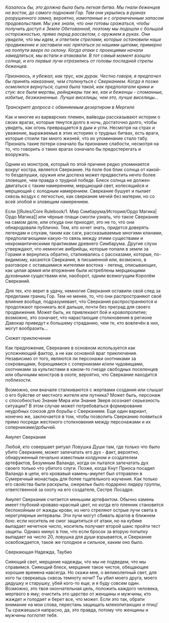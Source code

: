 *Казалось бы, это должна была быть легкая битва. Мы гнали беженцев на восток, до самого подножия Гор. Там они укрылись в руинах разрушенного замка, вероятно, измотанные и с ограниченным запасом продовольствия. Мы уже знали, что они готовы сражаться, чтобы получить доступ к Земле Обетованной, поэтому мы подошли с большой осторожностью, прямо перед рассветом, с оружием в руках. Они увидели, что мы идем, и ответили стрелами, которые остановили наше продвижение и заставили нас прятаться за нашими щитами, примерно на полпути вверх по склону. Когда атаки с проекциями начали замедляться, мы встали и атаковали. В тот самый момент взошло солнце, и его первые лучи отразились от головы последней стрелы беженцев.*

*Признаюсь, я убежал, как трус, как дурак. Честно говоря, я предпочел бы принять наказание, чем столкнуться с Сверканием. Когда я позже осмелился вернуться, сцена была такой, как предполагали крики и стук: все были мертвы, рейнджеры так же, как и беженцы - сломанные, избитые, безжизненные. Лучше виселицы, чем это, лучше виселицы...*

*Транскрипт допроса с обвиняемым дезертиром в Мергиле*

Как и многие из варварских племен, вайводы рассказывают истории о своих врагах, которые тянутся долго в ночь, достаточно долго, чтобы увидеть, как огонь превращается в дым и угли. Несмотря на страх и уважение, выражаемые в этих историях о трудных битвах, есть враги, которые стоили так много жизней, что их упоминание стало табу. Признать такие потери означало бы признание слабости, несмотря на то, что говорить о таких врагах означало бы предостерегать и вооружать.

Одним из монстров, который по этой причине редко упоминается вокруг костра, является Сверкание. На поле боя блик солнца от какой-то безделушки, оружия или доспеха может предвестить нечто более зловещее, чем правда о трудной победе. Блеск солнца не должен двигаться с таким намерением, мерцающий свет, колесящийся и мерцающий с холодным намерением. Сверкание бушует и пылает сквозь воздух с легкостью, как сверкание мечей без материи, но со всей злобой и зловещим намерением.

Если [[Rules/Core Rulebook/1. Мир Симбарума/История/Ордо Магика|Ордо Магика]] или чёрные плащи смогли узнать, что такое Сверкание на самом деле, или откуда они приходят, это не то, что они обнародовали публично. Тем, кто хочет знать, придется доверять легендам и слухам, таким как саги, рассказываемые многими кланами, предполагающими какую-то связь между этими существами и некромантическими практиками древнего Симбарума. Другие слухи утверждают, что немногие амбрийцы, которые попали в земли за Горами и вернулись обратно, сталкивались с рассказами, которые, по-видимому, касаются Сверкания, в письменной или, возможно, в разговоре с оставшимися жителями востока - легенд, описывающих, как целая армия или вторжение были истреблены мерцающими духовными существами или, наоборот, одним всемогущим Королём Сверканий.

Для тех, кто верит в удачу, немногие Сверкания оставили свой след за пределами границ Гор. Тем не менее, то, что они распространяют своё влияние вообще, подразумевает, что Сверкания распространяются и продолжают проникать всё дальше, почти без преград для своего продвижения. Может быть, их привлекают бой и кровопролитие; возможно, это означает, что нарастающие столкновения в регионе Давокар приведут к большему страданию, чем те, кто вовлечён в них, могут вообразить...

Сюжет приключения

Как предложение, Сверкание в основном используется как усложняющий фактор, а не как основной враг приключения. Независимо от того, являются ли персонажи охотниками за сокровищами, борющимися с соперниками и/или чудовищами, охотниками за культистами в каком-то гнезде свободных поселенцев или обычными монстров в охоте, вероятно, что Сверкание находится поблизости.

Возможно, они вначале сталкиваются с жертвами создания или слышат о его буйстве от местного жителя или путника? Может быть, персонаж с способностью Знание Мира или Знание Зверя осознает серьезность ситуации? В этом случае может потребоваться формирование неудобных союзов для борьбы с Сверканием. Еще один вариант, конечно же, заключается в том, чтобы позволить Сверканию появиться прямо посреди жестокого столкновения между персонажами и их соперниками/добычей.

Амулет Сверкания

Любой, кто совершает ритуал Ловушка Души там, где только что было убито Сверкание, может запечатать его дух - факт, вероятно, обнаруженный печально известным колдуном и создателем артефактов, Безумным Валандо, когда он пытался запечатать дух своего только что убитого слуги. Позже, когда Кнут Приоса посадил Валандо в цепи, его кровавый камень-амулет был отправлен в Сумеречный монастырь для более тщательного изучения. Как только его свойства были раскрыты, ожерелье было подарено лидеру группы, ответственной за охоту на его создателя, Сестре Лосадре.

Амулет Сверкания считается меньшим артефактом. Обычно камень имеет глубокий кроваво-красный цвет, но когда его пленник становится беспокойным от жажды крови, из него стреляют острые лучи света в нерегулярные интервалы. Эти лучи могут сбивать врагов в ближнем бою: если носитель не смог защититься от атаки, но на кубике выпадает нечетное число, носитель получает второй шанс пройти тест защиты. Однако минус в том, что если бросок за вторую попытку выпадает на число 20, ловушка для души взрывается, и Сверкание освобождается, такое же голодное и сильное, каким оно было.

Сверкающая Надежда, Таубио

Сияющий свет, мерцание надежды, что мы не подведем, что мы справимся. Сияющий блеск, мерцание такое чистое, обещающее хорошие времена навсегда. Но скажи мне, о великолепный свет, для кого ты сверкаешь сквозь темноту ночи? Ты убил моего друга, моего дедушку и старушку, убей кого-то еще, и я буду совсем один. Возможно, это твоя окончательная цель, положить каждого человека, мертвого в яму; очистить это царство от женщины и мужчины, кто жаждет и голодает и берет все, что может. Если это так, обрати внимание на мои слова, перестань защищать млекопитающих и птиц! Ты сражаешься напрасно, да, это правда, потому что женщины и мужчины поглотят тебя.
